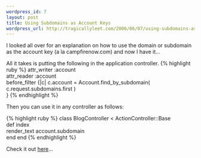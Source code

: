 ```yaml
--- 
wordpress_id: 7
layout: post
title: Using Subdomains as Account Keys
wordpress_url: http://tragicallyleet.com/2006/06/07/using-subdomains-as-account-keys/
---
```

I looked all over for an explanation on how to use the domain or subdomain as the account key (a la campfirenow.com) and now I have it...<!--more-->

All it takes is putting the following in the application controller.
{% highlight ruby %}
attr_writer :account   
attr_reader :account     
before_filter {|c| 
  c.account = Account.find_by_subdomain(
    c.request.subdomains.first
  )  
} 
{% endhighlight %}

Then you can use it in any controller as follows:

{% highlight ruby %}
class BlogController &lt; ActionController::Base   
  def index     
    render_text account.subdomain   
  end 
end 
{% endhighlight %}

Check it out <a href="http://wiki.rubyonrails.com/rails/pages/HowToUseSubdomainsAsAccountKeys">here</a>...
